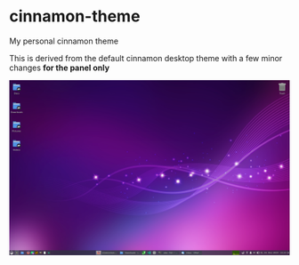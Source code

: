# cinnamon-theme
My personal cinnamon theme

This is derived from the default cinnamon desktop theme with a few minor changes **for the panel only**

![Screenshot](screenshot.png)
